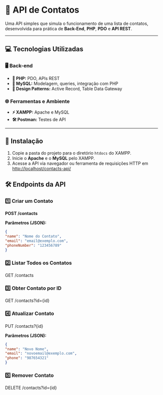# 📇 API de Contatos

Uma API simples que simula o funcionamento de uma lista de contatos, desenvolvida para prática de **Back-End**, **PHP**, **PDO** e **API REST**.

---

## 💻 Tecnologias Utilizadas

### 🖥️ Back-end
- **🐘 PHP:** PDO, APIs REST
- **🐬 MySQL:** Modelagem, queries, integração com PHP  
- **📐 Design Patterns:** Active Record, Table Data Gateway  

### 🌐 Ferramentas e Ambiente
- **⚡ XAMPP:** Apache e MySQL  
- **🛠️ Postman:** Testes de API  

---

## 🚀 Instalação
1. Copie a pasta do projeto para o diretório `htdocs` do XAMPP.  
2. Inicie o **Apache** e o **MySQL** pelo XAMPP.  
3. Acesse a API via navegador ou ferramenta de requisições HTTP em [http://localhost/contacts-api/](http://localhost/contacts-api/)

## 🛠️ Endpoints da API

### 1️⃣ Criar um Contato
**POST /contacts**  

**Parâmetros (JSON):**
```json
{
"name": "Nome do Contato",
"email": "email@exemplo.com",
"phoneNumber": "123456789"
}
```
### 2️⃣ Listar Todos os Contatos

GET /contacts

### 3️⃣ Obter Contato por ID

GET /contacts?id={id}

### 4️⃣ Atualizar Contato

PUT /contacts?{id}

**Parâmetros (JSON):**
```json
{
"name": "Novo Nome",
"email": "novoemail@exemplo.com",
"phone": "987654321"
}
```
### 5️⃣ Remover Contato

DELETE /contacts?id={id}
